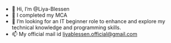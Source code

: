 - 👋 Hi, I’m @Liya-Blessen
- 🌱 I completed my MCA 
- 💞️ I’m looking for an IT beginner role to enhance and explore my technical knowledge and programming skills.
- 📫 My official mail id liyablessen.official@gmail.com

<!---
Liya-Blessen/Liya-Blessen is a ✨ special ✨ repository because its `README.md` (this file) appears on your GitHub profile.
You can click the Preview link to take a look at your changes.
--->
